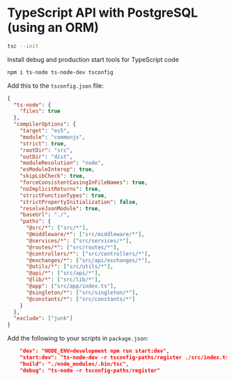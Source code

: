 # TypeScript API with PostgreSQL (using an ORM)

```bash
tsc --init
```

Install debug and production start tools for TypeScript code

```bash
npm i ts-node ts-node-dev tsconfig
```

Add this to the `tsconfig.json` file:

```json
{
  "ts-node": {
    "files": true
  },
  "compilerOptions": {
    "target": "es5",
    "module": "commonjs",
    "strict": true,
    "rootDir": "src",
    "outDir": "dist",
    "moduleResolution": "node",
    "esModuleInterop": true,
    "skipLibCheck": true,
    "forceConsistentCasingInFileNames": true,
    "noImplicitReturns": true,
    "strictFunctionTypes": true,
    "strictPropertyInitialization": false,
    "resolveJsonModule": true,
    "baseUrl": "./",
    "paths": {
      "@src/*": ["src/*"],
      "@middleware/*": ["src/middleware/*"],
      "@services/*": ["src/services/*"],
      "@routes/*": ["src/routes/*"],
      "@controllers/*": ["src/controllers/*"],
      "@exchanges/*": ["src/api/exchanges/*"],
      "@utils/*": ["src/utils/*"],
      "@api/*": ["src/api/*"],
      "@lib/*": ["src/lib/*"],
      "@app": ["src/app/index.ts"],
      "@singleton/*": ["src/singleton/*"],
      "@constants/*": ["src/constants/*"]
    }
  },
  "exclude": ["junk"]
}
```

Add the following to your scripts in `package.json`:

```json
    "dev": "NODE_ENV=development npm run start:dev",
    "start:dev": "ts-node-dev -r tsconfig-paths/register ./src/index.ts",
    "build": "./node_modules/.bin/tsc",
    "debug": "ts-node -r tsconfig-paths/register"
```
